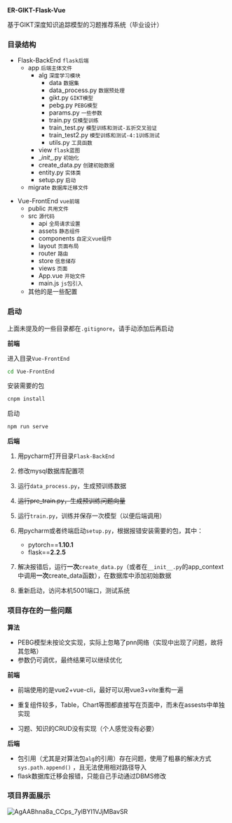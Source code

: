 **ER-GIKT-Flask-Vue** 

基于GIKT深度知识追踪模型的习题推荐系统（毕业设计）

### 目录结构

- Flask-BackEnd `flask后端`
  * app `后端主体文件`
    * alg `深度学习模块`
      * data  `数据集`
      * data_process.py `数据预处理`
      * gikt.py `GIKT模型`
      * pebg.py `PEBG模型`
      * params.py `一些参数`
      * train.py `仅模型训练`
      * train_test.py `模型训练和测试-五折交叉验证`
      * train_test2.py `模型训练和测试-4:1训练测试`
      * utils.py `工具函数`
    * view `flask蓝图`
    * \__init__.py `初始化`
    * create_data.py `创建初始数据`
    * entity.py `实体类`
    * setup.py `启动`
  * migrate `数据库迁移文件`

* Vue-FrontEnd `vue前端`
  * public `共用文件`
  * src `源代码`
    * api `全局请求设置`
    * assets `静态组件`
    * components `自定义vue组件`
    * layout `页面布局`
    * router `路由`
    * store `信息储存`
    * views `页面`
    * App.vue `开始文件`
    * main.js `js包引入`
  * 其他的是一些配置

### 启动

上面未提及的一些目录都在`.gitignore`，请手动添加后再启动

**前端**

进入目录`Vue-FrontEnd`

```bash
cd Vue-FrontEnd
```

安装需要的包

```bash
cnpm install
```

启动

```bash
npm run serve
```

**后端**

1. 用pycharm打开目录`Flask-BackEnd`

2. 修改mysql数据库配置项

3. 运行`data_process.py`，生成预训练数据

4. ~~运行pre_train.py，生成预训练问题向量~~

5. 运行`train.py`，训练并保存一次模型（以便后端调用）

6. 用pycharm或者终端启动`setup.py`，根据报错安装需要的包，其中：

   - pytorch==**1.10.1**

   * flask==**2.2.5**

7. 解决报错后，运行**一次**`create_data.py`（或者在`__init__.py`的app_context中调用**一次**create_data函数），在数据库中添加初始数据

8. 重新启动，访问本机5001端口，测试系统

### 项目存在的一些问题

**算法**

- PEBG模型未按论文实现，实际上忽略了pnn网络（实现中出现了问题，故将其忽略）
- 参数仍可调优，最终结果可以继续优化

**前端**

- 前端使用的是vue2+vue-cli，最好可以用vue3+vite重构一遍

- 重复组件较多，Table，Chart等图都直接写在页面中，而未在assests中单独实现

- 习题、知识的CRUD没有实现（个人感觉没有必要）

**后端**

- 包引用（尤其是对算法包`alg`的引用）存在问题，使用了粗暴的解决方式 `sys.path.append()` ，且无法使用相对路径导入
- flask数据库迁移会报错，只能自己手动通过DBMS修改

### 项目界面展示
![AgAABhna8a_CCps_7ylBYI1VJjMBavSR](https://github.com/1191000814/ER-GIKT-Flask-Vue/assets/79617801/d411280b-1c28-42c2-abb6-e52e2ff1044d)


